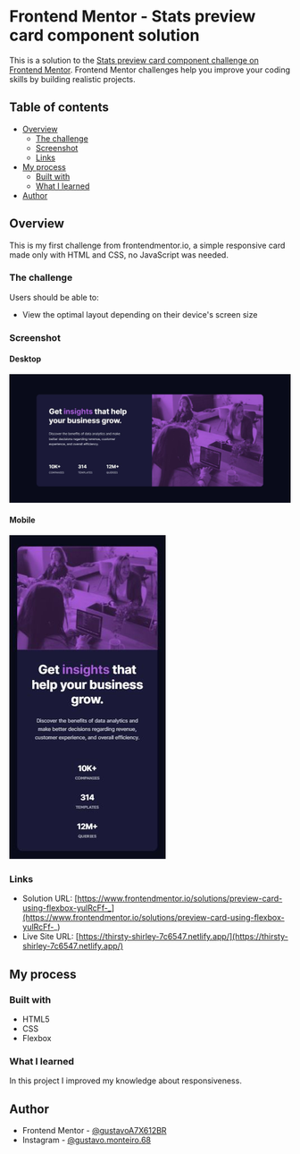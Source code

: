 # Frontend Mentor - Stats preview card component solution

This is a solution to the [Stats preview card component challenge on Frontend Mentor](https://www.frontendmentor.io/challenges/stats-preview-card-component-8JqbgoU62). Frontend Mentor challenges help you improve your coding skills by building realistic projects. 

## Table of contents

- [Overview](#overview)
  - [The challenge](#the-challenge)
  - [Screenshot](#screenshot)
  - [Links](#links)
- [My process](#my-process)
  - [Built with](#built-with)
  - [What I learned](#what-i-learned)
- [Author](#author)

## Overview

This is my first challenge from frontendmentor.io, a simple responsive card made only with HTML and CSS, no JavaScript was needed.

### The challenge

Users should be able to:

- View the optimal layout depending on their device's screen size

### Screenshot

#### Desktop
![](./screenshots/desktop.JPG)

#### Mobile
![](./screenshots/mobile.JPG)

### Links

- Solution URL: [https://www.frontendmentor.io/solutions/preview-card-using-flexbox-yulRcFf-_](https://www.frontendmentor.io/solutions/preview-card-using-flexbox-yulRcFf-_)
- Live Site URL: [https://thirsty-shirley-7c6547.netlify.app/](https://thirsty-shirley-7c6547.netlify.app/)

## My process

### Built with

- HTML5
- CSS
- Flexbox

### What I learned

In this project I improved my knowledge about responsiveness.

## Author

- Frontend Mentor - [@gustavoA7X612BR](https://www.frontendmentor.io/profile/gustavoA7X612BR)
- Instagram - [@gustavo.monteiro.68](https://www.instagram.com/gustavo.monteiro.68)